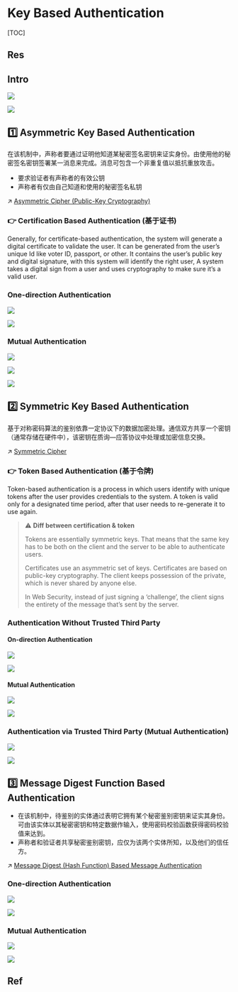 # Key Based Authentication

[TOC]



## Res



## Intro
![](../../../../../../../../../../../Assets/Pics/Screenshot%202023-11-09%20at%203.01.08PM.png)

![](../../../../../../../../../../../Assets/Pics/Screenshot%202023-11-09%20at%202.58.47PM.png)



## 1️⃣ Asymmetric Key Based Authentication
在该机制中，声称者要通过证明他知道某秘密签名密钥来证实身份。由使用他的秘密签名密钥签署某一消息来完成。消息可包含一个非重复值以抵抗重放攻击。
- 要求验证者有声称者的有效公钥
- 声称者有仅由自己知道和使用的秘密签名私钥

↗ [Asymmetric Cipher (Public-Key Cryptography)](../../../../../../../../🚬%20Cryptology/🤐%20Cryptography/Modern%20Cryptography/Asymmetric%20Cipher%20(Public-Key%20Cryptography)/Asymmetric%20Cipher%20(Public-Key%20Cryptography).md)

### 👉 Certification Based Authentication (基于证书)
Generally, for certificate-based authentication, the system will generate a digital certificate to validate the user. It can be generated from the user’s unique Id like voter ID, passport, or other. It contains the user’s public key and digital signature, with this system will identify the right user, A system takes a digital sign from a user and uses cryptography to make sure it’s a valid user. 

### One-direction Authentication
![](../../../../../../../../../../../Assets/Pics/Screenshot%202023-11-09%20at%202.56.44PM.png)

![](../../../../../../../../../../../Assets/Pics/Screenshot%202023-11-09%20at%202.56.53PM.png)

### Mutual Authentication
![](../../../../../../../../../../../Assets/Pics/Screenshot%202023-11-09%20at%202.57.03PM.png)

![](../../../../../../../../../../../Assets/Pics/Screenshot%202023-11-09%20at%202.57.12PM.png)

![](../../../../../../../../../../../Assets/Pics/Screenshot%202023-11-09%20at%202.57.19PM.png)



## 2️⃣ Symmetric Key Based Authentication
基于对称密码算法的鉴别依靠一定协议下的数据加密处理。通信双方共享一个密钥（通常存储在硬件中），该密钥在质询—应答协议中处理或加密信息交换。

↗ [Symmetric Cipher](../../../../../../../../🚬%20Cryptology/🤐%20Cryptography/Modern%20Cryptography/Symmetric%20Cipher/Symmetric%20Cipher.md)

### 👉 Token Based Authentication (基于令牌)
Token-based authentication is a process in which users identify with unique tokens after the user provides credentials to the system. A token is valid only for a designated time period, after that user needs to re-generate it to use again. 

> ⚠ **Diff between certification & token**
>
> Tokens are essentially symmetric keys. That means that the same key has to be both on the client and the server to be able to authenticate users.
>
> Certificates use an asymmetric set of keys. Certificates are based on public-key cryptography. The client keeps possession of the private, which is never shared by anyone else.
>
> In Web Security, instead of just signing a ‘challenge’, the client signs the entirety of the message that’s sent by the server.

### Authentication Without Trusted Third Party
#### On-direction Authentication
![](../../../../../../../../../../../Assets/Pics/Screenshot%202023-11-09%20at%202.54.24PM.png)

![](../../../../../../../../../../../Assets/Pics/Screenshot%202023-11-09%20at%202.54.36PM.png)

#### Mutual Authentication
![](../../../../../../../../../../../Assets/Pics/Screenshot%202023-11-09%20at%202.54.47PM.png)

![](../../../../../../../../../../../Assets/Pics/Screenshot%202023-11-09%20at%202.54.57PM.png)

### Authentication via Trusted Third Party (Mutual Authentication)
![](../../../../../../../../../../../Assets/Pics/Screenshot%202023-11-09%20at%202.55.13PM.png)

![](../../../../../../../../../../../Assets/Pics/Screenshot%202023-11-09%20at%202.55.23PM.png)



## 3️⃣ Message Digest Function Based Authentication
- 在该机制中，待鉴别的实体通过表明它拥有某个秘密鉴别密钥来证实其身份。可由该实体以其秘密密钥和特定数据作输入，使用密码校验函数获得密码校验值来达到。
- 声称者和验证者共享秘密鉴别密钥，应仅为该两个实体所知，以及他们的信任方。

↗ [Message Digest (Hash Function) Based Message Authentication](../../../../../../../../🚬%20Cryptology/Message%20Authentication%20(报文鉴别，消息鉴别)/Message%20Digest%20(Hash%20Function)%20Based%20Message%20Authentication/Message%20Digest%20(Hash%20Function)%20Based%20Message%20Authentication.md)

### One-direction Authentication
![](../../../../../../../../../../../Assets/Pics/Screenshot%202023-11-09%20at%202.57.44PM.png)

![](../../../../../../../../../../../Assets/Pics/Screenshot%202023-11-09%20at%202.58.06PM.png)

### Mutual Authentication
![](../../../../../../../../../../../Assets/Pics/Screenshot%202023-11-09%20at%202.58.22PM.png)

![](../../../../../../../../../../../Assets/Pics/Screenshot%202023-11-09%20at%202.58.31PM.png)



## Ref